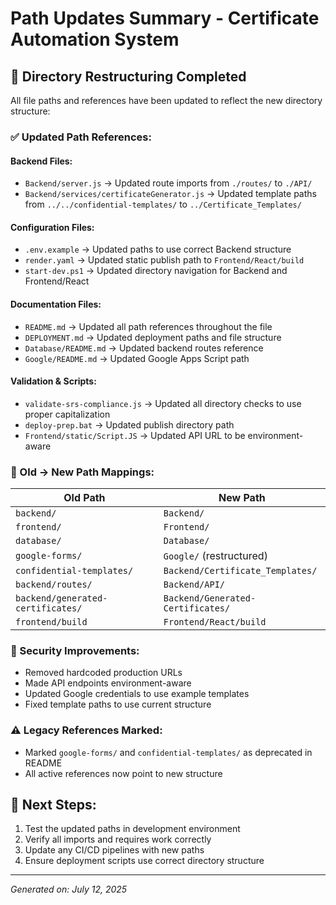 # Path Updates Summary - Certificate Automation System

## 🔄 Directory Restructuring Completed

All file paths and references have been updated to reflect the new directory structure:

### ✅ Updated Path References:

#### Backend Files:
- `Backend/server.js` → Updated route imports from `./routes/` to `./API/`
- `Backend/services/certificateGenerator.js` → Updated template paths from `../../confidential-templates/` to `../Certificate_Templates/`

#### Configuration Files:
- `.env.example` → Updated paths to use correct Backend structure
- `render.yaml` → Updated static publish path to `Frontend/React/build`
- `start-dev.ps1` → Updated directory navigation for Backend and Frontend/React

#### Documentation Files:
- `README.md` → Updated all path references throughout the file
- `DEPLOYMENT.md` → Updated deployment paths and file structure
- `Database/README.md` → Updated backend routes reference
- `Google/README.md` → Updated Google Apps Script path

#### Validation & Scripts:
- `validate-srs-compliance.js` → Updated all directory checks to use proper capitalization
- `deploy-prep.bat` → Updated publish directory path
- `Frontend/static/Script.JS` → Updated API URL to be environment-aware

### 📁 Old → New Path Mappings:

| Old Path | New Path |
|----------|----------|
| `backend/` | `Backend/` |
| `frontend/` | `Frontend/` |
| `database/` | `Database/` |
| `google-forms/` | `Google/` (restructured) |
| `confidential-templates/` | `Backend/Certificate_Templates/` |
| `backend/routes/` | `Backend/API/` |
| `backend/generated-certificates/` | `Backend/Generated-Certificates/` |
| `frontend/build` | `Frontend/React/build` |

### 🔐 Security Improvements:
- Removed hardcoded production URLs
- Made API endpoints environment-aware
- Updated Google credentials to use example templates
- Fixed template paths to use current structure

### ⚠️ Legacy References Marked:
- Marked `google-forms/` and `confidential-templates/` as deprecated in README
- All active references now point to new structure

## 🎯 Next Steps:
1. Test the updated paths in development environment
2. Verify all imports and requires work correctly
3. Update any CI/CD pipelines with new paths
4. Ensure deployment scripts use correct directory structure

---
*Generated on: July 12, 2025*
